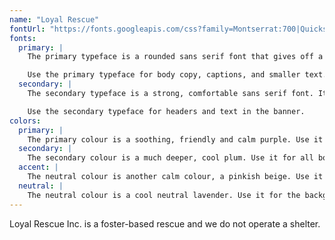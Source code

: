 ```yaml
---
name: "Loyal Rescue"
fontUrl: "https://fonts.googleapis.com/css?family=Montserrat:700|Quicksand"
fonts:
  primary: |
    The primary typeface is a rounded sans serif font that gives off a relaxed vibe. It is meant to ease the user into the process rather than be harsh and urgent.

    Use the primary typeface for body copy, captions, and smaller text.
  secondary: |
    The secondary typeface is a strong, comfortable sans serif font. It is bold, friendly and gives off happy vibes.

    Use the secondary typeface for headers and text in the banner.
colors:
  primary: |
    The primary colour is a soothing, friendly and calm purple. Use it for headers, nav and footer.
  secondary: |
    The secondary colour is a much deeper, cool plum. Use it for all body copy, banner text, and button text.
  accent: |
    The neutral colour is another calm colour, a pinkish beige. Use it for the dividers.
  neutral: |
    The neutral colour is a cool neutral lavender. Use it for the background.
---
```


Loyal Rescue Inc. is a foster-based rescue and we do not operate a shelter.
